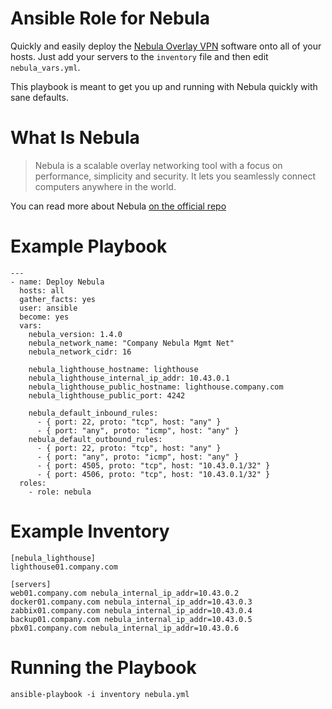 # Ansible Role for Nebula

Quickly and easily deploy the [Nebula Overlay VPN](https://github.com/slackhq/nebula) software onto all of your hosts. Just add your servers to the `inventory` file and then edit `nebula_vars.yml`.

This playbook is meant to get you up and running with Nebula quickly with sane defaults.

# What Is Nebula

> Nebula is a scalable overlay networking tool with a focus on performance, simplicity and security. It lets you seamlessly connect computers anywhere in the world.

You can read more about Nebula [on the official repo](https://github.com/slackhq/nebula)

# Example Playbook
```
---
- name: Deploy Nebula
  hosts: all
  gather_facts: yes
  user: ansible
  become: yes
  vars:
    nebula_version: 1.4.0
    nebula_network_name: "Company Nebula Mgmt Net"
    nebula_network_cidr: 16

    nebula_lighthouse_hostname: lighthouse
    nebula_lighthouse_internal_ip_addr: 10.43.0.1
    nebula_lighthouse_public_hostname: lighthouse.company.com
    nebula_lighthouse_public_port: 4242

    nebula_default_inbound_rules:
      - { port: 22, proto: "tcp", host: "any" }
      - { port: "any", proto: "icmp", host: "any" }
    nebula_default_outbound_rules:
      - { port: 22, proto: "tcp", host: "any" }
      - { port: "any", proto: "icmp", host: "any" }
      - { port: 4505, proto: "tcp", host: "10.43.0.1/32" }
      - { port: 4506, proto: "tcp", host: "10.43.0.1/32" }
  roles:
    - role: nebula
```

# Example Inventory
```
[nebula_lighthouse]
lighthouse01.company.com

[servers]
web01.company.com nebula_internal_ip_addr=10.43.0.2
docker01.company.com nebula_internal_ip_addr=10.43.0.3
zabbix01.company.com nebula_internal_ip_addr=10.43.0.4
backup01.company.com nebula_internal_ip_addr=10.43.0.5
pbx01.company.com nebula_internal_ip_addr=10.43.0.6
```

# Running the Playbook
```
ansible-playbook -i inventory nebula.yml
```
